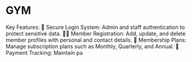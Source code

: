 # GYM
Key Features:  🔐 Secure Login System: Admin and staff authentication to protect sensitive data.  🧑‍💼 Member Registration: Add, update, and delete member profiles with personal and contact details.  📅 Membership Plans: Manage subscription plans such as Monthly, Quarterly, and Annual.  🧾 Payment Tracking: Maintain pa
